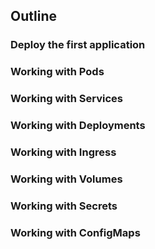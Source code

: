 ## Outline

### Deploy the first application
### Working with Pods
### Working with Services
### Working with Deployments
### Working with Ingress
### Working with Volumes
### Working with Secrets
### Working with ConfigMaps
